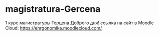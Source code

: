 # magistratura-Gercena
1 курс магистратуры Герцена
Доброго дня!
ссылка на сайт в Moodle Cloud: https://ehrgonomika.moodlecloud.com/
